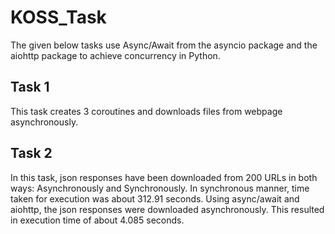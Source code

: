 # KOSS_Task
The given below tasks use Async/Await from the asyncio package and the aiohttp package to achieve concurrency in Python. 
## Task 1
This task creates 3 coroutines and downloads files from webpage asynchronously.
## Task 2
In this task, json responses have been downloaded from 200 URLs in both ways: Asynchronously and Synchronously.
In synchronous manner, time taken for execution was about 312.91 seconds.
Using async/await and aiohttp, the json responses were downloaded asynchronously. This resulted in execution time of about 4.085 seconds.

